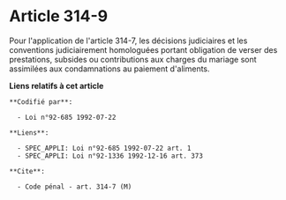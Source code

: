 # Article 314-9

Pour l'application de l'article 314-7, les décisions judiciaires et les conventions judiciairement homologuées portant
obligation de verser des prestations, subsides ou contributions aux charges du mariage sont assimilées aux condamnations au
paiement d'aliments.

**Liens relatifs à cet article**

	**Codifié par**:

	  - Loi n°92-685 1992-07-22

	**Liens**:

	  - SPEC_APPLI: Loi n°92-685 1992-07-22 art. 1
	  - SPEC_APPLI: Loi n°92-1336 1992-12-16 art. 373

	**Cite**:

	  - Code pénal - art. 314-7 (M)
